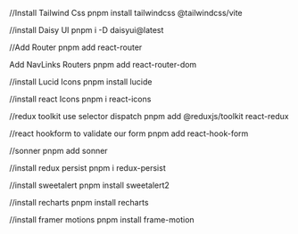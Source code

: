  //Install Tailwind Css
pnpm install tailwindcss @tailwindcss/vite

//install Daisy UI
pnpm i -D daisyui@latest

//Add Router
pnpm add react-router

Add NavLinks Routers
pnpm add react-router-dom

//install Lucid Icons
pnpm install lucide

//install react Icons
pnpm i react-icons

//redux toolkit use selector dispatch
pnpm add @reduxjs/toolkit react-redux

//react hookform to validate our form
pnpm add react-hook-form

//sonner 
pnpm add sonner

//install redux persist
pnpm i redux-persist

//install sweetalert
pnpm install sweetalert2

//install recharts
pnpm install recharts

//install framer motions
pnpm install frame-motion